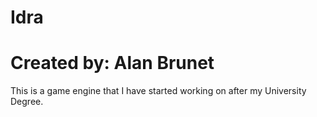 # Idra
# Created by: Alan Brunet

This is a game engine that I have started working on after my University Degree.